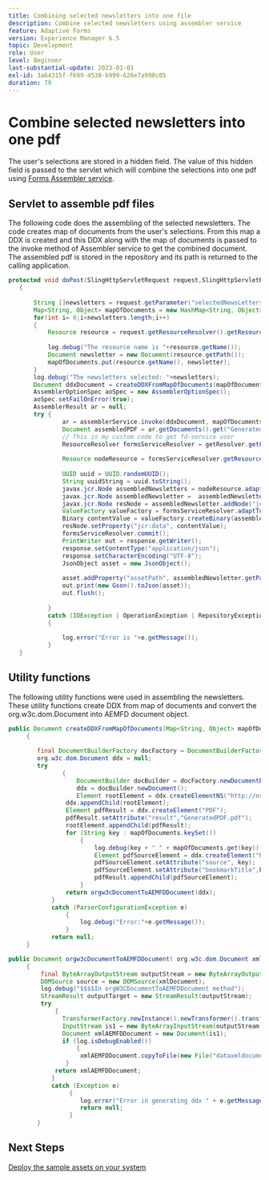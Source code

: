 ```yaml
---
title: Combining selected newsletters into one file
description: Combine selected newsletters using assembler service
feature: Adaptive Forms
version: Experience Manager 6.5
topic: Development
role: User
level: Beginner
last-substantial-update: 2023-01-01
exl-id: 3a64315f-f699-4538-b999-626e7a998c05
duration: 79
---
```

# Combine selected newsletters into one pdf

  The user's selections are stored in a hidden field. The value of this hidden field is passed to the servlet which will combine the selections into one pdf using [Forms Assembler service](https://developer.adobe.com/experience-manager/reference-materials/6-5/forms/javadocs/com/adobe/fd/assembler/service/AssemblerService.html).
  

## Servlet to assemble pdf files

 The following code does the assembling of the selected newsletters. The code creates map of documents from the user's selections. From this map a DDX is created and this DDX along with the map of documents is passed to the invoke method of Assembler service to get the combined document. The assembled pdf is stored in the repository and its path is returned to the calling application.

 ```java
 protected void doPost(SlingHttpServletRequest request,SlingHttpServletResponse response)
    {
    
        String []newsletters = request.getParameter("selectedNewsLetters").split(",");
        Map<String, Object> mapOfDocuments = new HashMap<String, Object>();
        for(int i= 0;i<newsletters.length;i++)
        {
            Resource resource = request.getResourceResolver().getResource(newsletters[i]);
            
            log.debug("The resource name is "+resource.getName());
            Document newsletter = new Document(resource.getPath());
            mapOfDocuments.put(resource.getName(), newsletter);
        }
        log.debug("The newsletters selected: "+newsletters);
        Document ddxDocument = createDDXFromMapOfDocuments(mapOfDocuments);
        AssemblerOptionSpec aoSpec = new AssemblerOptionSpec();
        aoSpec.setFailOnError(true);
        AssemblerResult ar = null;
        try {
                ar = assemblerService.invoke(ddxDocument, mapOfDocuments, aoSpec);
                Document assembledPDF = ar.getDocuments().get("GeneratedPDF.pdf");
                // This is my custom code to get fd-service user
                ResourceResolver formsServiceResolver = getResolver.getFormsServiceResolver();
                
                Resource nodeResource = formsServiceResolver.getResource("/content/newsletters");
            
                UUID uuid = UUID.randomUUID();
                String uuidString = uuid.toString();
                javax.jcr.Node assembledNewsletters = nodeResource.adaptTo(Node.class);
                javax.jcr.Node assembledNewsletter =  assembledNewsletters.addNode(uuidString + ".pdf", "nt:file");
                javax.jcr.Node resNode = assembledNewsletter.addNode("jcr:content", "nt:resource");
                ValueFactory valueFactory = formsServiceResolver.adaptTo(Session.class).getValueFactory();
                Binary contentValue = valueFactory.createBinary(assembledPDF.getInputStream());
                resNode.setProperty("jcr:data", contentValue);
                formsServiceResolver.commit();
                PrintWriter out = response.getWriter();
                response.setContentType("application/json");
                response.setCharacterEncoding("UTF-8");
                JsonObject asset = new JsonObject();
           
                asset.addProperty("assetPath", assembledNewsletter.getPath());
                out.print(new Gson().toJson(asset));
                out.flush();  
                
            } 
            catch (IOException | OperationException | RepositoryException e)
            {
            
                log.error("Error is "+e.getMessage());
            }
    }


 ``` 

## Utility functions

The following utility functions were used in assembling the newsletters. These utility functions create DDX from map of documents and convert the org.w3c.dom.Document into AEMFD document object.


```java
public Document createDDXFromMapOfDocuments(Map<String, Object> mapOfDocuments)
     {
         
        final DocumentBuilderFactory docFactory = DocumentBuilderFactory.newInstance();
        org.w3c.dom.Document ddx = null;
        try
               {
                   DocumentBuilder docBuilder = docFactory.newDocumentBuilder();
                   ddx = docBuilder.newDocument();
                   Element rootElement = ddx.createElementNS("http://ns.adobe.com/DDX/1.0/", "DDX");
                ddx.appendChild(rootElement);
                Element pdfResult = ddx.createElement("PDF");
                pdfResult.setAttribute("result","GeneratedPDF.pdf");
                rootElement.appendChild(pdfResult);
                for (String key : mapOfDocuments.keySet())
                    {
                        log.debug(key + " " + mapOfDocuments.get(key));
                        Element pdfSourceElement = ddx.createElement("PDF");
                        pdfSourceElement.setAttribute("source", key);
                        pdfSourceElement.setAttribute("bookmarkTitle",key);
                        pdfResult.appendChild(pdfSourceElement);
                    }
                return orgw3cDocumentToAEMFDDocument(ddx);
            }
            catch (ParserConfigurationException e)
                {
                    log.debug("Error:"+e.getMessage());
                }
            return null;
     }

```

```java
public Document orgw3cDocumentToAEMFDDocument( org.w3c.dom.Document xmlDocument)
     {
         final ByteArrayOutputStream outputStream = new ByteArrayOutputStream();
         DOMSource source = new DOMSource(xmlDocument);
         log.debug("$$$$In orgW3CDocumentToAEMFDDocument method");
         StreamResult outputTarget = new StreamResult(outputStream);
         try
             {
               TransformerFactory.newInstance().newTransformer().transform(source, outputTarget);
               InputStream is1 = new ByteArrayInputStream(outputStream.toByteArray());
               Document xmlAEMFDDocument = new Document(is1);
               if (log.isDebugEnabled())
                   {
                    xmlAEMFDDocument.copyToFile(new File("dataxmldocument.xml"));
                }
             return xmlAEMFDDocument;
            }
            catch (Exception e)
                 {
                    log.error("Error in generating ddx " + e.getMessage());
                    return null;
                 }
        }
```

## Next Steps

[Deploy the sample assets on your system](./deploy-on-your-system.md)